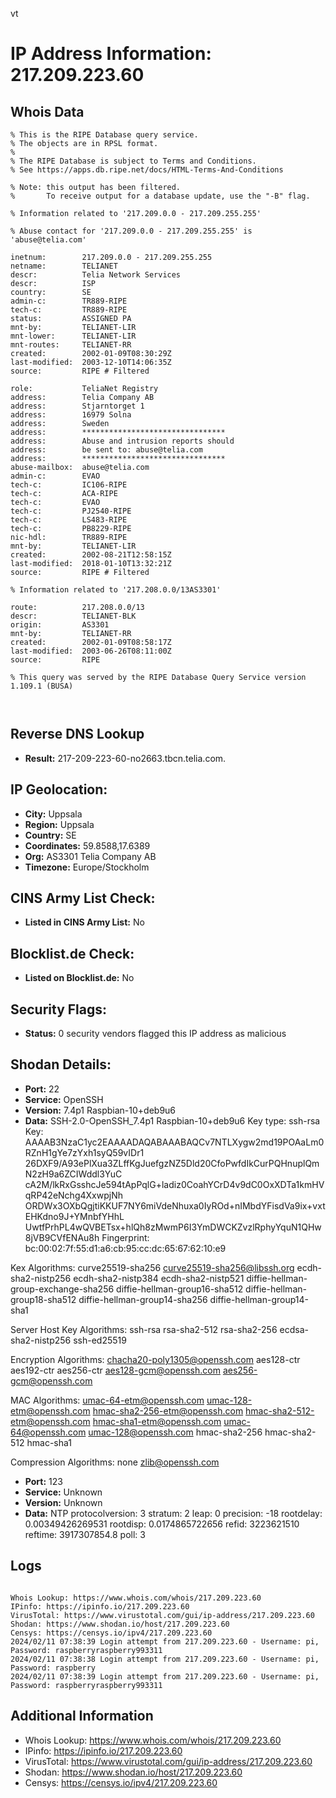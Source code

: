 vt
# IP Address Information: 217.209.223.60

## Whois Data
```
% This is the RIPE Database query service.
% The objects are in RPSL format.
%
% The RIPE Database is subject to Terms and Conditions.
% See https://apps.db.ripe.net/docs/HTML-Terms-And-Conditions

% Note: this output has been filtered.
%       To receive output for a database update, use the "-B" flag.

% Information related to '217.209.0.0 - 217.209.255.255'

% Abuse contact for '217.209.0.0 - 217.209.255.255' is 'abuse@telia.com'

inetnum:        217.209.0.0 - 217.209.255.255
netname:        TELIANET
descr:          Telia Network Services
descr:          ISP
country:        SE
admin-c:        TR889-RIPE
tech-c:         TR889-RIPE
status:         ASSIGNED PA
mnt-by:         TELIANET-LIR
mnt-lower:      TELIANET-LIR
mnt-routes:     TELIANET-RR
created:        2002-01-09T08:30:29Z
last-modified:  2003-12-10T14:06:35Z
source:         RIPE # Filtered

role:           TeliaNet Registry
address:        Telia Company AB
address:        Stjarntorget 1
address:        16979 Solna
address:        Sweden
address:        ********************************
address:        Abuse and intrusion reports should
address:        be sent to: abuse@telia.com
address:        ********************************
abuse-mailbox:  abuse@telia.com
admin-c:        EVAO
tech-c:         IC106-RIPE
tech-c:         ACA-RIPE
tech-c:         EVAO
tech-c:         PJ2540-RIPE
tech-c:         LS483-RIPE
tech-c:         PB8229-RIPE
nic-hdl:        TR889-RIPE
mnt-by:         TELIANET-LIR
created:        2002-08-21T12:58:15Z
last-modified:  2018-01-10T13:32:21Z
source:         RIPE # Filtered

% Information related to '217.208.0.0/13AS3301'

route:          217.208.0.0/13
descr:          TELIANET-BLK
origin:         AS3301
mnt-by:         TELIANET-RR
created:        2002-01-09T08:58:17Z
last-modified:  2003-06-26T08:11:00Z
source:         RIPE

% This query was served by the RIPE Database Query Service version 1.109.1 (BUSA)



```
## Reverse DNS Lookup
- **Result:** 217-209-223-60-no2663.tbcn.telia.com.

## IP Geolocation:
- **City:** Uppsala
- **Region:** Uppsala
- **Country:** SE
- **Coordinates:** 59.8588,17.6389
- **Org:** AS3301 Telia Company AB
- **Timezone:** Europe/Stockholm

## CINS Army List Check:
- **Listed in CINS Army List:** 
No

## Blocklist.de Check:
- **Listed on Blocklist.de:** 
No

## Security Flags:
- **Status:** 0 security vendors flagged this IP address as malicious

## Shodan Details:
- **Port:** 22
- **Service:** OpenSSH
- **Version:** 7.4p1 Raspbian-10+deb9u6
- **Data:** SSH-2.0-OpenSSH_7.4p1 Raspbian-10+deb9u6
Key type: ssh-rsa
Key: AAAAB3NzaC1yc2EAAAADAQABAAABAQCv7NTLXygw2md19POAaLm0RZnH1gYe7zYxh1syQ59vIDr1
26DXF9/A93ePlXua3ZLffKgJuefgzNZ5Dld20CfoPwfdIkCurPQHnuplQmN2zH9a6ZCIWddl3YuC
cA2M/lkRxGsshcJe594tApPqlG+ladiz0CoahYCrD4v9dC0OxXDTa1kmHVqRP42eNchg4XxwpjNh
ORDWx3OXbQgjtiKKUF7NY6miVdeNhuxa0IyROd+nIMbdYFisdVa9ix+vxtEHKdno9J+YMnbfYHhL
UwtfPrhPL4wQVBETsx+hlQh8zMwmP6I3YmDWCKZvzlRphyYquN1QHw8jVB9CVfENAu8h
Fingerprint: bc:00:02:7f:55:d1:a6:cb:95:cc:dc:65:67:62:10:e9

Kex Algorithms:
	curve25519-sha256
	curve25519-sha256@libssh.org
	ecdh-sha2-nistp256
	ecdh-sha2-nistp384
	ecdh-sha2-nistp521
	diffie-hellman-group-exchange-sha256
	diffie-hellman-group16-sha512
	diffie-hellman-group18-sha512
	diffie-hellman-group14-sha256
	diffie-hellman-group14-sha1

Server Host Key Algorithms:
	ssh-rsa
	rsa-sha2-512
	rsa-sha2-256
	ecdsa-sha2-nistp256
	ssh-ed25519

Encryption Algorithms:
	chacha20-poly1305@openssh.com
	aes128-ctr
	aes192-ctr
	aes256-ctr
	aes128-gcm@openssh.com
	aes256-gcm@openssh.com

MAC Algorithms:
	umac-64-etm@openssh.com
	umac-128-etm@openssh.com
	hmac-sha2-256-etm@openssh.com
	hmac-sha2-512-etm@openssh.com
	hmac-sha1-etm@openssh.com
	umac-64@openssh.com
	umac-128@openssh.com
	hmac-sha2-256
	hmac-sha2-512
	hmac-sha1

Compression Algorithms:
	none
	zlib@openssh.com


- **Port:** 123
- **Service:** Unknown
- **Version:** Unknown
- **Data:** NTP
protocolversion: 3
stratum: 2
leap: 0
precision: -18
rootdelay: 0.00349426269531
rootdisp: 0.0174865722656
refid: 3223621510
reftime: 3917307854.8
poll: 3



## Logs
```

Whois Lookup: https://www.whois.com/whois/217.209.223.60
IPinfo: https://ipinfo.io/217.209.223.60
VirusTotal: https://www.virustotal.com/gui/ip-address/217.209.223.60
Shodan: https://www.shodan.io/host/217.209.223.60
Censys: https://censys.io/ipv4/217.209.223.60
2024/02/11 07:38:39 Login attempt from 217.209.223.60 - Username: pi, Password: raspberryraspberry993311
2024/02/11 07:38:38 Login attempt from 217.209.223.60 - Username: pi, Password: raspberry
2024/02/11 07:38:39 Login attempt from 217.209.223.60 - Username: pi, Password: raspberryraspberry993311

```
## Additional Information
- Whois Lookup: https://www.whois.com/whois/217.209.223.60
- IPinfo: https://ipinfo.io/217.209.223.60
- VirusTotal: https://www.virustotal.com/gui/ip-address/217.209.223.60
- Shodan: https://www.shodan.io/host/217.209.223.60
- Censys: https://censys.io/ipv4/217.209.223.60

